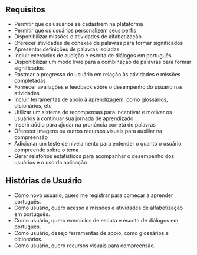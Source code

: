
## Requisitos

- Permitir que os usuários se cadastrem na plataforma
- Permitir que os usuários personalizem seus perfis
- Disponibilizar missões e atividades de alfabetização
- Oferecer atividades de conexão de palavras para formar significados
- Apresentar definições de palavras isoladas
- Incluir exercícios de audição e escrita de diálogos em português
- Disponibilizar um modo livre para a combinação de palavras para formar significados
- Rastrear o progresso do usuário em relação às atividades e missões completadas
- Fornecer avaliações e feedback sobre o desempenho do usuário nas atividades
- Incluir ferramentas de apoio à aprendizagem, como glossários, dicionários, etc
- Utilizar um sistema de recompensas para incentivar e motivar os usuários a continuar sua jornada de aprendizado
- Inserir aúdio para ajudar na pronúncia correta de palavras
- Oferecer imagens ou outros recursos visuais para auxiliar na compreensão
- Adicionar um teste de nivelamento para entender o quanto o usuário compreende sobre o tema
- Gerar relatórios estatísticos para acompanhar o desempenho dos usuários e o uso da aplicação

## Histórias de Usuário

- Como novo usuário, quero me registrar para começar a aprender português.
- Como usuário, quero acesso a missões e atividades de alfabetização em português.
- Como usuário, quero exercícios de escuta e escrita de diálogos em português.
- Como usuário, desejo ferramentas de apoio, como glossários e dicionários.
- Como usuário, quero recursos visuais para compreensão.
